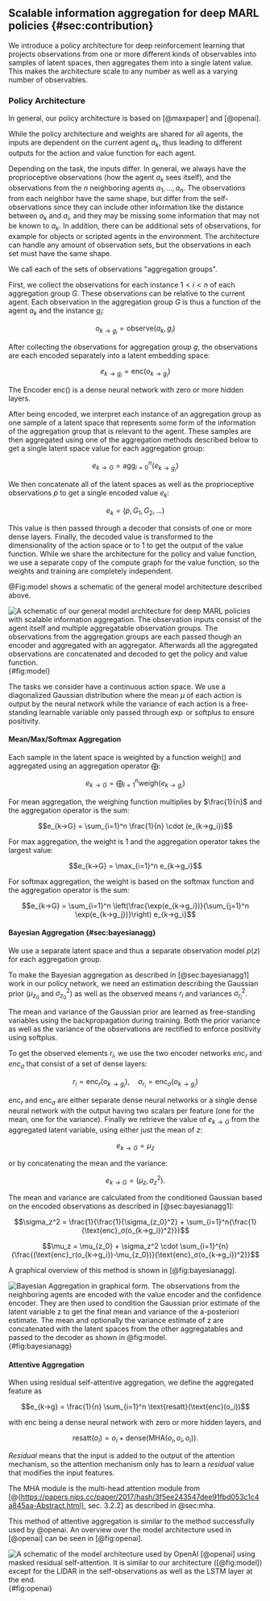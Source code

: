 ## Scalable information aggregation for deep MARL policies {#sec:contribution}

We introduce a policy architecture for deep reinforcement learning that projects
observations from one or more different kinds of observables into samples of
latent spaces, then aggregates them into a single latent value. This makes the
architecture scale to any number as well as a varying number of observables.

### Policy Architecture

In general, our policy architecture is based on [@maxpaper] and [@openai].

While the policy architecture and weights are shared for all agents, the inputs
are dependent on the current agent $a_k$, thus leading to different outputs for
the action and value function for each agent.

Depending on the task, the inputs differ. In general, we always have the
proprioceptive observations (how the agent $a_k$ sees itself), and the
observations from the $n$ neighboring agents $a_1,…,a_n$. The observations from
each neighbor have the same shape, but differ from the self-observations since
they can include other information like the distance between $a_k$ and $a_i$,
and they may be missing some information that may not be known to $a_k$. In
addition, there can be additional sets of observations, for example for objects
or scripted agents in the environment. The architecture can handle any amount of
observation sets, but the observations in each set must have the same shape.

We call each of the sets of observations "aggregation groups".

First, we collect the observations for each instance $1<i<n$ of each aggregation
group $G$. These observations can be relative to the current agent. Each
observation in the aggregation group $G$ is thus a function of the agent $a_k$
and the instance $g_i$:

$$o_{k→g_i} = \text{observe}(a_k, g_i)$$

After collecting the observations for aggregation group $g$, the observations
are each encoded separately into a latent embedding space:

$$e_{k→g_i} = \text{enc}(o_{k→g_i})$$

The Encoder $\text{enc()}$ is a dense neural network with zero or more hidden
layers.

After being encoded, we interpret each instance of an aggregation group as one
sample of a latent space that represents some form of the information of the
aggregation group that is relevant to the agent. These samples are then
aggregated using one of the aggregation methods described below to get a single
latent space value for each aggregation group:

$$e_{k→G} = \text{agg}_{i=0}^n(e_{k→g_i})$$

We then concatenate all of the latent spaces as well as the proprioceptive
observations $p$ to get a single encoded value $e_k$:

$$e_k = (p, G_1, G_2, ...)$$

This value is then passed through a decoder that consists of one or more dense
layers. Finally, the decoded value is transformed to the dimensionality of the
action space or to $1$ to get the output of the value function. While we share
the architecture for the policy and value function, we use a separate copy of
the compute graph for the value function, so the weights and training are
completely independent.

@Fig:model shows a schematic of the general model architecture described above.

![A schematic of our general model architecture for deep MARL policies with scalable information aggregation. The observation inputs consist of the agent itself and multiple aggregatable observation groups. The observations from the aggregation groups are each passed though an encoder and aggregated with an aggregator. Afterwards all the aggregated observations are concatenated and decoded to get the policy and value function.](images/model.drawio.svg){#fig:model}

The tasks we consider have a continuous action space. We use a diagonalized
Gaussian distribution where the mean $μ$ of each action is output by the neural
network while the variance of each action is a free-standing learnable variable
only passed through $\exp$ or $\text{softplus}$ to ensure positivity.

#### Mean/Max/Softmax Aggregation

Each sample in the latent space is weighted by a function $\text{weigh}()$ and
aggregated using an aggregation operator $\bigoplus$:

$$e_{k→G} = \bigoplus_{i=1}^n \text{weigh}(e_{k→g_i})$$

For mean aggregation, the weighing function multiplies by $\frac{1}{n}$ and the
aggregation operator is the sum:

$$e_{k→G} = \sum_{i=1}^n \frac{1}{n} \cdot (e_{k→g_i})$$

For max aggregation, the weight is $1$ and the aggregation operator takes the
largest value:

$$e_{k→G} = \max_{i=1}^n e_{k→g_i}$$

For softmax aggregation, the weight is based on the softmax function and the
aggregation operator is the sum:

$$e_{k→G} = \sum_{i=1}^n \left(\frac{\exp(e_{k→g_i})}{\sum_{j=1}^n \exp(e_{k→g_j})}\right) e_{k→g_i}$$

#### Bayesian Aggregation {#sec:bayesianagg}

We use a separate latent space and thus a separate observation model $p(z)$ for
each aggregation group.

To make the Bayesian aggregation as described in [@sec:bayesianagg1] work in our
policy network, we need an estimation describing the Gaussian prior ($μ_{z_0}$
and $σ_{z_0}^2$) as well as the observed means $r_i$ and variances $σ_{r_i}^2$.

The mean and variance of the Gaussian prior are learned as free-standing
variables using the backpropagation during training. Both the prior variance as
well as the variance of the observations are rectified to enforce positivity
using $\text{softplus}$.

To get the observed elements $r_i$, we use the two encoder networks $enc_r$ and
$enc_σ$ that consist of a set of dense layers:

$$r_i = \text{enc}_r(o_{k→g_i}), \quad σ_{r_i} = \text{enc}_σ(o_{k→g_i})$$

$\text{enc}_r$ and $\text{enc}_σ$ are either separate dense neural networks or a single dense
neural network with the output having two scalars per feature (one for the mean,
one for the variance). Finally we retrieve the value of $e_{k→G}$ from the
aggregated latent variable, using either just the mean of $z$:

$$e_{k→G} = μ_z$$

or by concatenating the mean and the variance:

$$e_{k→G} = (μ_z, σ_z^2).$$

The mean and variance are calculated from the conditioned Gaussian based on the
encoded observations as described in [@sec:bayesianagg1]:

$$\sigma_z^2 = \frac{1}{\frac{1}{\sigma_{z_0}^2} + \sum_{i=1}^n{\frac{1}{\text{enc}_σ(o_{k→g_i})^2}}}$$

$$\mu_z = \mu_{z_0} + \sigma_z^2 \cdot \sum_{i=1}^{n}{\frac{(\text{enc}_r(o_{k→g_i})-\mu_{z_0})}{\text{enc}_σ(o_{k→g_i})^2}}$$

A graphical overview of this method is shown in [@fig:bayesianagg].

![Bayesian Aggregation in graphical form. The observations from the neighboring agents are encoded with the value encoder and the confidence encoder. They are then used to condition the Gaussian prior estimate of the latent variable $z$ to get the final mean and variance of the a-posteriori estimate. The mean and optionally the variance estimate of $z$ are concatenated with the latent spaces from the other aggregatables and passed to the decoder as shown in @fig:model.](images/bayesianagg.drawio.svg){#fig:bayesianagg}

#### Attentive Aggregation

When using residual self-attentive aggregation, we define the aggregated feature
as

$$e_{k→g} = \frac{1}{n} \sum_{i=1}^n \text{resatt}(\text{enc}(o_i))$$

with $\text{enc}$ being a dense neural network with zero or more hidden layers,
and

$$\text{resatt}(o_i) = o_i + \text{dense}(\text{MHA}(o_i, o_i, o_i)).$$

_Residual_ means that the input is added to the output of the
attention mechanism, so the attention mechanism only has to learn a _residual_
value that modifies the input features. 

The $\text{MHA}$ module is the multi-head attention module from
[@{https://papers.nips.cc/paper/2017/hash/3f5ee243547dee91fbd053c1c4a845aa-Abstract.html},
sec. 3.2.2] as described in @sec:mha.

This method of attentive aggregation is similar to the method successfully used
by @openai. An overview over the model architecture used in [@openai] can be
seen in [@fig:openai].

![A schematic of the model architecture used by OpenAI [@openai] using masked residual self-attention. It is similar to our architecture ([@fig:model]) except for the LIDAR in the self-observations as well as the LSTM layer at the end.](images/model-openai.drawio.svg){#fig:openai}